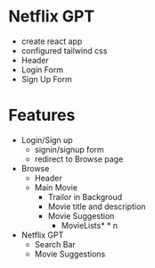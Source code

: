 # Netflix GPT

- create react app
- configured tailwind css
- Header
- Login Form
- Sign Up Form


# Features
- Login/Sign up
    - signin/signup form
    - redirect to Browse page
- Browse
    - Header
    - Main Movie
        - Trailor in Backgroud
        - Movie title and description
        - Movie Suggestion
            - MovieLists* * n
- Netflix GPT
    - Search Bar
    - Movie Suggestions